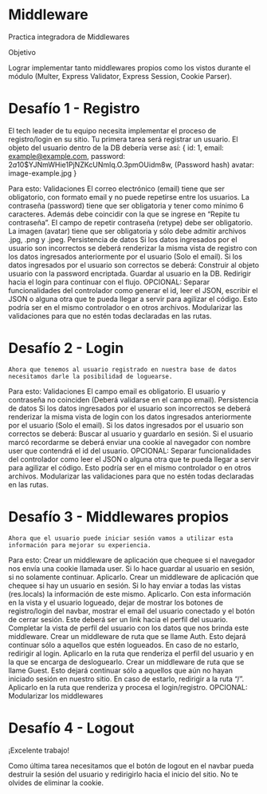 # Middleware
Practica integradora de Middlewares

Objetivo 

Lograr implementar tanto middlewares propios como los vistos durante el módulo (Multer, Express Validator, Express Session, Cookie Parser).

# Desafío 1 - Registro
El tech leader de tu equipo necesita implementar el proceso de registro/login en su sitio. Tu primera tarea será registrar un usuario. El objeto del usuario dentro de la DB debería verse así:
{
	id: 1,
	email: example@example.com,
	password: $2a$10$YJNmWHie1PjNZKcUNmlq.O.3pmOUidm8w, (Password hash)
	avatar: image-example.jpg
}


Para esto:
Validaciones
El correo electrónico (email) tiene que ser obligatorio, con formato email y no puede repetirse entre los usuarios.
La contraseña (password) tiene que ser obligatoria y tener como mínimo 6 caracteres. Además debe coincidir con la que se ingrese en “Repite tu contraseña”.
El campo de repetir contraseña (retype) debe ser obligatorio.
La imagen (avatar) tiene que ser obligatoria y sólo debe admitir archivos .jpg, .png y .jpeg.
Persistencia de datos
Si los datos ingresados por el usuario son incorrectos se deberá renderizar la misma vista de registro con los datos ingresados anteriormente por el usuario (Solo el email).
Si los datos ingresados por el usuario son correctos se deberá:
Construir al objeto usuario con la password encriptada.
Guardar al usuario en la DB.
Redirigir hacia el login para continuar con el flujo.
OPCIONAL:
Separar funcionalidades del controlador como generar el id, leer el JSON, escribir el JSON o alguna otra que te pueda llegar a servir para agilizar el código. Esto podría ser en el mismo controlador o en otros archivos.
Modularizar las validaciones para que no estén todas declaradas en las rutas.

# Desafío 2 - Login
	Ahora que tenemos al usuario registrado en nuestra base de datos necesitamos darle la posibilidad de loguearse.

Para esto:
Validaciones
El campo email es obligatorio.
El usuario y contraseña no coinciden (Deberá validarse en el campo email).
Persistencia de datos
Si los datos ingresados por el usuario son incorrectos se deberá renderizar la misma vista de login con los datos ingresados anteriormente por el usuario (Solo el email).
Si los datos ingresados por el usuario son correctos se deberá:
Buscar al usuario y guardarlo en sesión.
Si el usuario marcó recordarme se deberá enviar una cookie al navegador con nombre user que contendrá el id del usuario.
OPCIONAL:
Separar funcionalidades del controlador como leer el JSON o alguna otra que te pueda llegar a servir para agilizar el código. Esto podría ser en el mismo controlador o en otros archivos.
Modularizar las validaciones para que no estén todas declaradas en las rutas.

# Desafío 3 - Middlewares propios
	Ahora que el usuario puede iniciar sesión vamos a utilizar esta información para mejorar su experiencia.

Para esto:
Crear un middleware de aplicación que chequee si el navegador nos envía una cookie llamada user. Si lo hace guardar al usuario en sesión, si no solamente continuar. Aplicarlo.
Crear un middleware de aplicación que chequee si hay un usuario en sesión. Si lo hay enviar a todas las vistas (res.locals) la información de este mismo. Aplicarlo.
Con esta información en la vista y el usuario logueado, dejar de mostrar los botones de registro/login del navbar, mostrar el email del usuario conectado y el botón de cerrar sesión. Este deberá ser un link hacia el perfil del usuario.
Completar la vista de perfil del usuario con los datos que nos brinda este middleware.
Crear un middleware de ruta que se llame Auth. Esto dejará continuar sólo a aquellos que estén logueados. En caso de no estarlo, redirigir al login. Aplicarlo en la ruta que renderiza el perfil del usuario y en la que se encarga de desloguearlo.
Crear un middleware de ruta que se llame Guest. Esto dejará continuar sólo a aquellos que aún no hayan iniciado sesión en nuestro sitio. En caso de estarlo, redirigir a la ruta “/”. Aplicarlo en la ruta que renderiza y procesa el login/registro.
	OPCIONAL:
Modularizar los middlewares

# Desafío 4 - Logout
¡Excelente trabajo!

Como última tarea necesitamos que el botón de logout en el navbar pueda destruir la sesión del usuario y redirigirlo hacia el inicio del sitio. No te olvides de eliminar la cookie.
